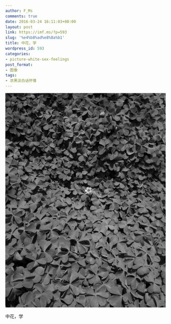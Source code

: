 ```yaml
---
author: F_Ms
comments: true
date: 2016-03-24 16:11:03+00:00
layout: post
link: https://imf.ms/?p=593
slug: '%e4%b8%ad%e8%8a%b1'
title: 中花，学
wordpress_id: 593
categories:
- picture-white-sex-feelings
post_format:
- 图像
tags:
- 浓黑淡白话怀情
---
```


![黑白-色情怀_新闻学院_众草中花[002]](/img/post/wp/2016/03/黑白-色情怀_新闻学院_众草中花002.jpg)


中花，学
